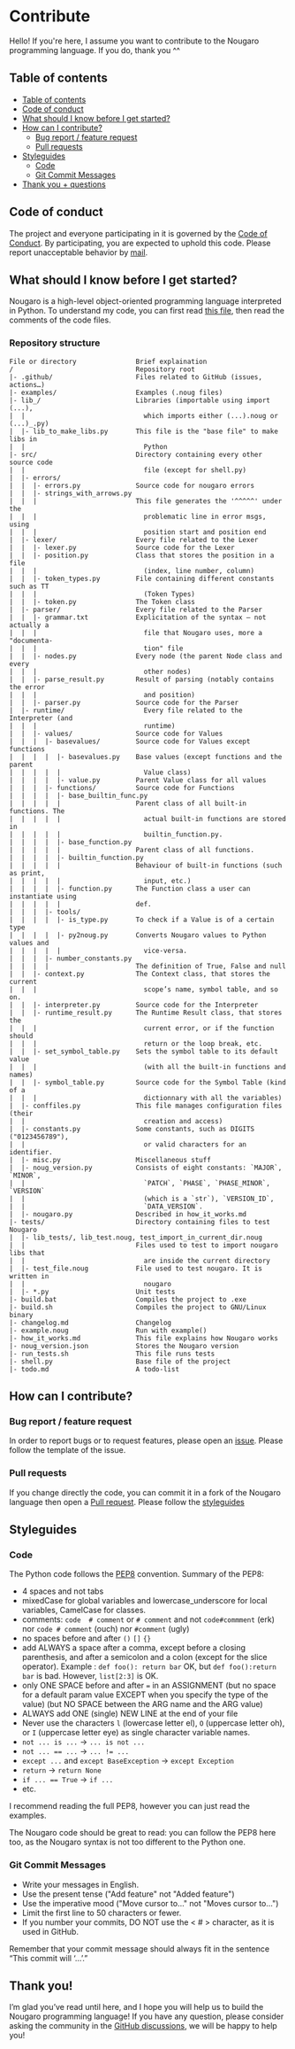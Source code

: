 # Contribute

Hello! If you're here, I assume you want to contribute to the Nougaro programming language. If you do, thank you ^^

## Table of contents

* [Table of contents](#table-of-contents)
* [Code of conduct](#code-of-conduct)
* [What should I know before I get started?](#what-should-i-know-before-i-get-started)
* [How can I contribute?](#how-can-i-contribute)
  * [Bug report / feature request](#bug-report--feature-request)
  * [Pull requests](#pull-requests)
* [Styleguides](#styleguides)
  * [Code](#code)
  * [Git Commit Messages](#git-commit-messages)
* [Thank you + questions](#thank-you)

## Code of conduct

The project and everyone participating in it is governed by the [Code of Conduct](CODE_OF_CONDUCT.md).
By participating, you are expected to uphold this code.
Please report unacceptable behavior by [mail](mailto:jd-develop@laposte.net).

## What should I know before I get started?

Nougaro is a high-level object-oriented programming language interpreted in Python.
To understand my code, you can first read [this file](how_it_works.md), then read the comments of the code files.

### Repository structure

```
File or directory               Brief explaination
/                               Repository root
|- .github/                     Files related to GitHub (issues, actions…)
|- examples/                    Examples (.noug files)
|- lib_/                        Libraries (importable using import (...),
|  |                              which imports either (...).noug or (...)_.py)
|  |- lib_to_make_libs.py       This file is the "base file" to make libs in
|  |                              Python
|- src/                         Directory containing every other source code
|  |                              file (except for shell.py)
|  |- errors/                           
|  |  |- errors.py              Source code for nougaro errors
|  |  |- strings_with_arrows.py
|  |  |                         This file generates the '^^^^^' under the
|  |  |                           problematic line in error msgs, using
|  |  |                           position start and position end
|  |- lexer/                    Every file related to the Lexer
|  |  |- lexer.py               Source code for the Lexer
|  |  |- position.py            Class that stores the position in a file
|  |  |                           (index, line number, column)
|  |  |- token_types.py         File containing different constants such as TT
|  |  |                           (Token Types)
|  |  |- token.py               The Token class
|  |- parser/                   Every file related to the Parser
|  |  |- grammar.txt            Explicitation of the syntax — not actually a
|  |  |                           file that Nougaro uses, more a "documenta-
|  |  |                           tion" file
|  |  |- nodes.py               Every node (the parent Node class and every
|  |  |                           other nodes)
|  |  |- parse_result.py        Result of parsing (notably contains the error
|  |  |                           and position)
|  |  |- parser.py              Source code for the Parser
|  |- runtime/                    Every file related to the Interpreter (and
|  |  |                           runtime)
|  |  |- values/                Source code for Values
|  |  |  |- basevalues/         Source code for Values except functions
|  |  |  |  |- basevalues.py    Base values (except functions and the parent
|  |  |  |  |                     Value class)
|  |  |  |  |- value.py         Parent Value class for all values
|  |  |  |- functions/          Source code for Functions
|  |  |  |  |- base_builtin_func.py
|  |  |  |  |                   Parent class of all built-in functions. The
|  |  |  |  |                     actual built-in functions are stored in
|  |  |  |  |                     builtin_function.py.
|  |  |  |  |- base_function.py
|  |  |  |  |                   Parent class of all functions.
|  |  |  |  |- builtin_function.py
|  |  |  |  |                   Behaviour of built-in functions (such as print,
|  |  |  |  |                     input, etc.)
|  |  |  |  |- function.py      The Function class a user can instantiate using
|  |  |  |  |                   def.
|  |  |  |- tools/
|  |  |  |  |- is_type.py       To check if a Value is of a certain type
|  |  |  |  |- py2noug.py       Converts Nougaro values to Python values and
|  |  |  |  |                     vice-versa.
|  |  |  |- number_constants.py
|  |  |  |                      The definition of True, False and null
|  |  |- context.py             The Context class, that stores the current
|  |  |                           scope’s name, symbol table, and so on.
|  |  |- interpreter.py         Source code for the Interpreter
|  |  |- runtime_result.py      The Runtime Result class, that stores the
|  |  |                           current error, or if the function should
|  |  |                           return or the loop break, etc.
|  |  |- set_symbol_table.py    Sets the symbol table to its default value
|  |  |                           (with all the built-in functions and names)
|  |  |- symbol_table.py        Source code for the Symbol Table (kind of a
|  |  |                           dictionnary with all the variables)
|  |- conffiles.py              This file manages configuration files (their
|  |                              creation and access)
|  |- constants.py              Some constants, such as DIGITS ("0123456789"),
|  |                              or valid characters for an identifier.
|  |- misc.py                   Miscellaneous stuff
|  |- noug_version.py           Consists of eight constants: `MAJOR`, `MINOR`,
|  |                              `PATCH`, `PHASE`, `PHASE_MINOR`, `VERSION`
|  |                              (which is a `str`), `VERSION_ID`,
|  |                              `DATA_VERSION`.
|  |- nougaro.py                Described in how_it_works.md
|- tests/                       Directory containing files to test Nougaro
|  |- lib_tests/, lib_test.noug, test_import_in_current_dir.noug
|  |                            Files used to test to import nougaro libs that
|  |                              are inside the current directory
|  |- test_file.noug            File used to test nougaro. It is written in
|  |                              nougaro
|  |- *.py                      Unit tests
|- build.bat                    Compiles the project to .exe
|- build.sh                     Compiles the project to GNU/Linux binary
|- changelog.md                 Changelog
|- example.noug                 Run with example()
|- how_it_works.md              This file explains how Nougaro works
|- noug_version.json            Stores the Nougaro version
|- run_tests.sh                 This file runs tests
|- shell.py                     Base file of the project
|- todo.md                      A todo-list
```

## How can I contribute?

### Bug report / feature request

In order to report bugs or to request features, please open an [issue](https://jd-develop.github.io/nougaro/bugreport.html).
Please follow the template of the issue.

### Pull requests

If you change directly the code, you can commit it in a fork of the Nougaro language then open a [Pull request](https://github.com/jd-develop/nougaro/pulls).
Please follow the [styleguides](#code)

## Styleguides

### Code

The Python code follows the [PEP8](https://pep8.org/) convention.
Summary of the PEP8:

* 4 spaces and not tabs
* mixedCase for global variables and lowercase_underscore for local variables, CamelCase for classes.
* comments: `code  # comment` or `# comment` and not `code#commment` (erk) nor `code # comment` (ouch) nor `#comment` (ugly)
* no spaces before and after `()` `[]` `{}`
* add ALWAYS a space after a comma, except before a closing parenthesis, and after a semicolon and a colon (except for the slice operator). Example : `def foo(): return bar` OK, but `def foo():return bar` is bad. However, `list[2:3]` is OK.
* only ONE SPACE before and after `=` in an ASSIGNMENT (but no space for a default param value EXCEPT when you specify the type of the value) (but NO SPACE between the ARG name and the ARG value)
* ALWAYS add ONE (single) NEW LINE at the end of your file
* Never use the characters `l` (lowercase letter el), `O` (uppercase letter oh), or `I` (uppercase letter eye) as single character variable names.
* `not ... is ...` -> `... is not ...`
* `not ... == ...` -> `... != ...`
* `except ...` and `except BaseException` -> `except Exception`
* `return` -> `return None`
* `if ... == True` -> `if ...`
* etc.

I recommend reading the full PEP8, however you can just read the examples.
<!-- If you're not sure, you can use the tool of the PyCharm IDE that checks your code while you're typing it. -->

The Nougaro code should be great to read: you can follow the PEP8 here too, as the Nougaro syntax is not too different to the Python one.

### Git Commit Messages

* Write your messages in English.
* Use the present tense ("Add feature" not "Added feature")
* Use the imperative mood ("Move cursor to..." not "Moves cursor to...")
* Limit the first line to 50 characters or fewer.
* If you number your commits, DO NOT use the <&nbsp;#&nbsp;> character, as it is used in GitHub.

Remember that your commit message should always fit in the sentence “This commit will ‘…’.”

## Thank you!

I’m glad you’ve read until here, and I hope you will help us to build the Nougaro programming language!
If you have any question, please consider asking the community in the [GitHub discussions](https://github.com/jd-develop/nougaro/discussions), we will be happy to help you!
